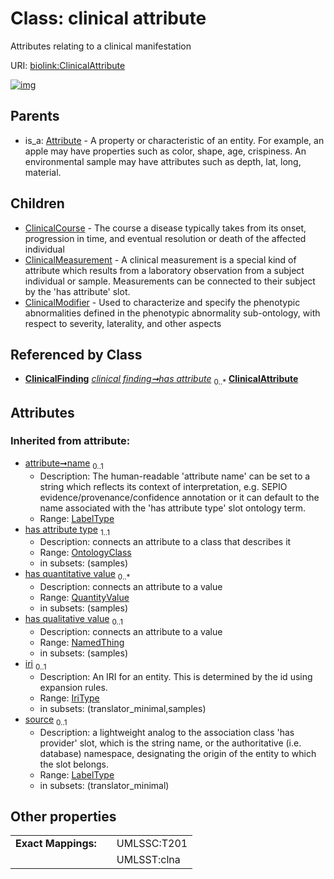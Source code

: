 
# Class: clinical attribute


Attributes relating to a clinical manifestation

URI: [biolink:ClinicalAttribute](https://w3id.org/biolink/vocab/ClinicalAttribute)


[![img](https://yuml.me/diagram/nofunky;dir:TB/class/[QuantityValue],[OntologyClass],[NamedThing],[ClinicalModifier],[ClinicalMeasurement],[ClinicalFinding],[ClinicalCourse],[ClinicalFinding]++-%20has%20attribute%200..*>[ClinicalAttribute&#124;name(i):label_type%20%3F;iri(i):iri_type%20%3F;source(i):label_type%20%3F],[ClinicalAttribute]^-[ClinicalModifier],[ClinicalAttribute]^-[ClinicalMeasurement],[ClinicalAttribute]^-[ClinicalCourse],[Attribute]^-[ClinicalAttribute],[Attribute])](https://yuml.me/diagram/nofunky;dir:TB/class/[QuantityValue],[OntologyClass],[NamedThing],[ClinicalModifier],[ClinicalMeasurement],[ClinicalFinding],[ClinicalCourse],[ClinicalFinding]++-%20has%20attribute%200..*>[ClinicalAttribute&#124;name(i):label_type%20%3F;iri(i):iri_type%20%3F;source(i):label_type%20%3F],[ClinicalAttribute]^-[ClinicalModifier],[ClinicalAttribute]^-[ClinicalMeasurement],[ClinicalAttribute]^-[ClinicalCourse],[Attribute]^-[ClinicalAttribute],[Attribute])

## Parents

 *  is_a: [Attribute](Attribute.md) - A property or characteristic of an entity. For example, an apple may have properties such as color, shape, age, crispiness. An environmental sample may have attributes such as depth, lat, long, material.

## Children

 * [ClinicalCourse](ClinicalCourse.md) - The course a disease typically takes from its onset, progression in time, and eventual resolution or death of the affected individual
 * [ClinicalMeasurement](ClinicalMeasurement.md) - A clinical measurement is a special kind of attribute which results from a laboratory observation from a subject individual or sample. Measurements can be connected to their subject by the 'has attribute' slot.
 * [ClinicalModifier](ClinicalModifier.md) - Used to characterize and specify the phenotypic abnormalities defined in the phenotypic abnormality sub-ontology, with respect to severity, laterality, and other aspects

## Referenced by Class

 *  **[ClinicalFinding](ClinicalFinding.md)** *[clinical finding➞has attribute](clinical_finding_has_attribute.md)*  <sub>0..\*</sub>  **[ClinicalAttribute](ClinicalAttribute.md)**

## Attributes


### Inherited from attribute:

 * [attribute➞name](attribute_name.md)  <sub>0..1</sub>
     * Description: The human-readable 'attribute name' can be set to a string which reflects its context of interpretation, e.g. SEPIO evidence/provenance/confidence annotation or it can default to the name associated with the 'has attribute type' slot ontology term.
     * Range: [LabelType](types/LabelType.md)
 * [has attribute type](has_attribute_type.md)  <sub>1..1</sub>
     * Description: connects an attribute to a class that describes it
     * Range: [OntologyClass](OntologyClass.md)
     * in subsets: (samples)
 * [has quantitative value](has_quantitative_value.md)  <sub>0..\*</sub>
     * Description: connects an attribute to a value
     * Range: [QuantityValue](QuantityValue.md)
     * in subsets: (samples)
 * [has qualitative value](has_qualitative_value.md)  <sub>0..1</sub>
     * Description: connects an attribute to a value
     * Range: [NamedThing](NamedThing.md)
     * in subsets: (samples)
 * [iri](iri.md)  <sub>0..1</sub>
     * Description: An IRI for an entity. This is determined by the id using expansion rules.
     * Range: [IriType](types/IriType.md)
     * in subsets: (translator_minimal,samples)
 * [source](source.md)  <sub>0..1</sub>
     * Description: a lightweight analog to the association class 'has provider' slot, which is the string name, or the authoritative (i.e. database) namespace, designating the origin of the entity to which the slot belongs.
     * Range: [LabelType](types/LabelType.md)
     * in subsets: (translator_minimal)

## Other properties

|  |  |  |
| --- | --- | --- |
| **Exact Mappings:** | | UMLSSC:T201 |
|  | | UMLSST:clna |

